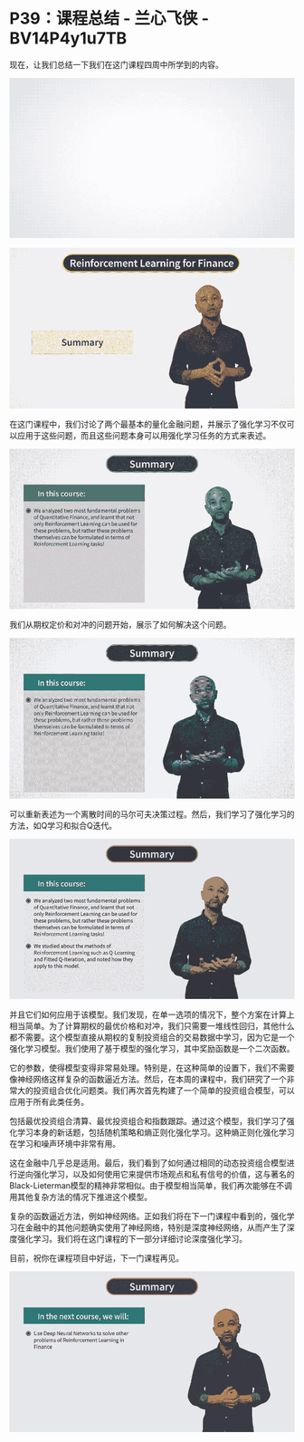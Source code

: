 # P39：课程总结 - 兰心飞侠 - BV14P4y1u7TB

现在，让我们总结一下我们在这门课程四周中所学到的内容。

![](img/663254042621c8f7a9896dc14fc14f08_1.png)

![](img/663254042621c8f7a9896dc14fc14f08_2.png)

在这门课程中，我们讨论了两个最基本的量化金融问题，并展示了强化学习不仅可以应用于这些问题，而且这些问题本身可以用强化学习任务的方式来表述。

![](img/663254042621c8f7a9896dc14fc14f08_4.png)

我们从期权定价和对冲的问题开始，展示了如何解决这个问题。

![](img/663254042621c8f7a9896dc14fc14f08_6.png)

可以重新表述为一个离散时间的马尔可夫决策过程。然后，我们学习了强化学习的方法，如Q学习和拟合Q迭代。

![](img/663254042621c8f7a9896dc14fc14f08_8.png)

并且它们如何应用于该模型。我们发现，在单一选项的情况下，整个方案在计算上相当简单。为了计算期权的最优价格和对冲，我们只需要一堆线性回归，其他什么都不需要。这个模型直接从期权的复制投资组合的交易数据中学习，因为它是一个强化学习模型。我们使用了基于模型的强化学习，其中奖励函数是一个二次函数。

它的参数，使得模型变得非常易处理。特别是，在这种简单的设置下，我们不需要像神经网络这样复杂的函数逼近方法。然后，在本周的课程中，我们研究了一个非常大的投资组合优化问题类。我们再次首先构建了一个简单的投资组合模型，可以应用于所有此类任务。

包括最优投资组合清算、最优投资组合和指数跟踪。通过这个模型，我们学习了强化学习本身的新话题，包括随机策略和熵正则化强化学习。这种熵正则化强化学习在学习和噪声环境中非常有用。

这在金融中几乎总是适用。最后，我们看到了如何通过相同的动态投资组合模型进行逆向强化学习，以及如何使用它来提供市场观点和私有信号的价值，这与著名的Black-Lieterman模型的精神非常相似。由于模型相当简单，我们再次能够在不调用其他复杂方法的情况下推进这个模型。

复杂的函数逼近方法，例如神经网络。正如我们将在下一门课程中看到的，强化学习在金融中的其他问题确实使用了神经网络，特别是深度神经网络，从而产生了深度强化学习。我们将在这门课程的下一部分详细讨论深度强化学习。

目前，祝你在课程项目中好运，下一门课程再见。

![](img/663254042621c8f7a9896dc14fc14f08_10.png)
